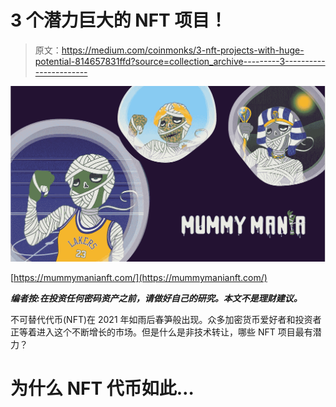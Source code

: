 # 3 个潜力巨大的 NFT 项目！

> 原文：<https://medium.com/coinmonks/3-nft-projects-with-huge-potential-814657831ffd?source=collection_archive---------3----------------------->

![](img/79f1acc72b8ca5c9d77e5ba6aaad7a8b.png)

[https://mummymanianft.com/](https://mummymanianft.com/)

***编者按:在投资任何密码资产之前，请做好自己的研究。本文不是理财建议。***

不可替代代币(NFT)在 2021 年如雨后春笋般出现。众多加密货币爱好者和投资者正等着进入这个不断增长的市场。但是什么是非技术转让，哪些 NFT 项目最有潜力？

# 为什么 NFT 代币如此…